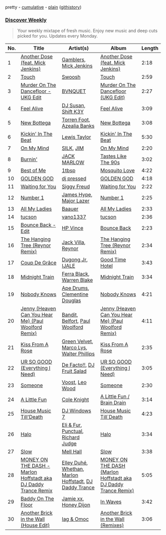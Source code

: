 pretty - [cumulative](/playlists/cumulative/Discover%20Weekly.md) - [plain](/playlists/plain/37i9dQZEVXcERLiUqU2pJX) ([githistory](https://github.githistory.xyz/vitokorn/spotify-playlist-archive/blob/master/playlists/plain/37i9dQZEVXcERLiUqU2pJX))
### [Discover Weekly](https://open.spotify.com/playlist/37i9dQZEVXcERLiUqU2pJX)

> Your weekly mixtape of fresh music. Enjoy new music and deep cuts picked for you. Updates every Monday.

| No. | Title | Artist(s) | Album | Length |
|---|---|---|---|---|
| 1 | [Another Dose (feat. Mick Jenkins)](https://open.spotify.com/track/3vTkplYptoBlHph3eNeJA1) | [Gamblers](https://open.spotify.com/artist/0mkPR7AJ7qhuFaS9Eh2Lmm), [Mick Jenkins](https://open.spotify.com/artist/1FvjvACFvko2Z91IvDljrx) | [Another Dose (feat. Mick Jenkins)](https://open.spotify.com/album/2kbQLcZgLzs93zjxnuy8hu) | 2:18 |
| 2 | [Touch](https://open.spotify.com/track/0MwSy08n4JFvUCGMogz2Xf) | [Swoosh](https://open.spotify.com/artist/2WCrtPixyggICoueTKsjjG) | [Touch](https://open.spotify.com/album/0SQFyjExg2msQL7xm8Pdw2) | 2:59 |
| 3 | [Murder On The Dancefloor - UKG Edit](https://open.spotify.com/track/3c0dxt6Bhi661Ake99aFkP) | [BVNQUET](https://open.spotify.com/artist/3kS6ce97k6g4h7V1OdlMxv) | [Murder On The Dancefloor (UKG Edit)](https://open.spotify.com/album/5AyzYIbCgWe9LOKcLq5PWj) | 2:27 |
| 4 | [Feel Alive](https://open.spotify.com/track/6PCiKb4TDIEtLZppK9fqzM) | [DJ Susan](https://open.spotify.com/artist/1E3qGlNjHcdqAYMT4Wi6cm), [Shift K3Y](https://open.spotify.com/artist/26OrZl5U3VNGHU9qUj8EcM) | [Feel Alive](https://open.spotify.com/album/3mr3f08assS0OeICVBci5s) | 3:09 |
| 5 | [New Bottega](https://open.spotify.com/track/05IOuexttkZG6eQLFi3v40) | [Torren Foot](https://open.spotify.com/artist/7lQOxDl96wmNoqGoW4kgv4), [Azealia Banks](https://open.spotify.com/artist/7gRhy3MIPHQo5CXYfWaw9I) | [New Bottega](https://open.spotify.com/album/6dlPgHkvVUMkTBsovGFAxH) | 3:08 |
| 6 | [Kickin' In The Beat](https://open.spotify.com/track/2eK182I08XEL8UscywSwkO) | [Lewis Taylor](https://open.spotify.com/artist/2LIu92IdKTynVrEWBW9xZU) | [Kickin' In The Beat](https://open.spotify.com/album/2uLDI1UiJSz2b3Qk0P0tYP) | 5:30 |
| 7 | [On My Mind](https://open.spotify.com/track/3Z8pXlydvG00cjalDZgiUq) | [SILK](https://open.spotify.com/artist/01epL9hgF4G7guGkrnzR8a), [JIM](https://open.spotify.com/artist/5ahYpnzCN3IMzBCFqwnKfr) | [On My Mind](https://open.spotify.com/album/3Tc4RzAWum7OKbNkTGgkAX) | 2:20 |
| 8 | [Burnin'](https://open.spotify.com/track/7Iog6KBwbRNKSriKTCKHRl) | [JACK MARLOW](https://open.spotify.com/artist/5qIDbjJ9VyV3eogXzEA6H3) | [Tastes Like The 90s](https://open.spotify.com/album/0IZhc4XwdP5S3HADTrddV1) | 3:02 |
| 9 | [Best of Me](https://open.spotify.com/track/60i4dFCWO9bmqfNEVdAptj) | [1tbsp](https://open.spotify.com/artist/6G01WYFYF91rjG5LtwMhY4) | [Mosquito Love](https://open.spotify.com/album/6BSM2BWyG87s0j7hWIQC1V) | 4:22 |
| 10 | [GOLDEN GOD](https://open.spotify.com/track/14bMhRegQHCxUSuGqmnnw2) | [dj pressed](https://open.spotify.com/artist/5jUHGCefwYDtzfyXCdZHNZ) | [GOLDEN GOD](https://open.spotify.com/album/2HA3yqQ2e4bv2bnbLuofbi) | 4:18 |
| 11 | [Waiting for You](https://open.spotify.com/track/31O3CZ46a50GzMsK0ebdln) | [Siggy Freud](https://open.spotify.com/artist/7pZjmToqPVazSjSXKDoXw2) | [Waiting for You](https://open.spotify.com/album/6inWyOEGfHcRkApvtpwzud) | 2:22 |
| 12 | [Number 1](https://open.spotify.com/track/5HadIAY3Oray8VKuv3shgQ) | [James Hype](https://open.spotify.com/artist/43BxCL6t4c73BQnIJtry5v), [Major Lazer](https://open.spotify.com/artist/738wLrAtLtCtFOLvQBXOXp) | [Number 1](https://open.spotify.com/album/0vkYGGLv8iwyQWdccl46j3) | 2:25 |
| 13 | [All My Ladies](https://open.spotify.com/track/4kocYmR9mLFdbFOjRwbIEn) | [Baauer](https://open.spotify.com/artist/25fqWEebq6PoiGQIHIrdtv) | [All My Ladies](https://open.spotify.com/album/1tau35xhnc5kWidnkBRE8d) | 2:33 |
| 14 | [tucson](https://open.spotify.com/track/32p0HgNCK3KkaNKqxMiVlu) | [vano1337](https://open.spotify.com/artist/0TBtIg6LfQ7ScMO7txwIci) | [tucson](https://open.spotify.com/album/2irbPnZEcnjVuW4AksAW9H) | 2:36 |
| 15 | [Bounce Back - Edit](https://open.spotify.com/track/4aP8EkjHfFidsJvJcMFzqd) | [HP Vince](https://open.spotify.com/artist/08Lep2BacHxwwnUaaiXvlW) | [Bounce Back](https://open.spotify.com/album/1VJbSHBxdoVr6nmkCIZvPp) | 2:23 |
| 16 | [The Hanging Tree (Reynor Remix)](https://open.spotify.com/track/7u2xGlgHUR0LDhZwxzwD4G) | [Jack Villa](https://open.spotify.com/artist/0l7O0oybr784STfyacus4o), [Reynor](https://open.spotify.com/artist/6lpgILqrNhqrJCt2NFnEfp) | [The Hanging Tree (Reynor Remix)](https://open.spotify.com/album/2glurcXiw12HvLeuytRgul) | 2:34 |
| 17 | [Coup De Grâce](https://open.spotify.com/track/2mn4DYkGoUn6wEgP4Wr7J3) | [Dugong Jr](https://open.spotify.com/artist/5CJyoIE9kMfWbFbdVk721i), [IJALE](https://open.spotify.com/artist/0z2CwWat2P7ABje9hBHfoo) | [Good Time Hotel](https://open.spotify.com/album/1rc72kgv4W11vCUHfbEEym) | 3:43 |
| 18 | [Midnight Train](https://open.spotify.com/track/5Pjzz6xQTDpKzj68jK9E4M) | [Ferra Black](https://open.spotify.com/artist/2M9yha8tr0kCqQj2QqVBxD), [Warren Blake](https://open.spotify.com/artist/0sihR5VNpciUKK9vA2ydm1) | [Midnight Train](https://open.spotify.com/album/5dEmfqNAtmbDmH1op87pEM) | 3:34 |
| 19 | [Nobody Knows](https://open.spotify.com/track/3vF2wvLHg3QK1MwqeiUOUb) | [Ape Drums](https://open.spotify.com/artist/4HJnsUVBubdKJ2aV0sr48u), [Clementine Douglas](https://open.spotify.com/artist/4DWuml4Jf6K81b5rAPwMb6) | [Nobody Knows](https://open.spotify.com/album/59NaZf5szsgzHSG6tYLOAp) | 4:21 |
| 20 | [Jenny (Heaven Can You Hear Me) (Paul Woolford Remix)](https://open.spotify.com/track/0ESKrbdZtIGyRmPyWMhvEB) | [Bandit](https://open.spotify.com/artist/4mI8m4MJtY9yKLsxxa3Ri2), [Belfort](https://open.spotify.com/artist/5n2GF9IrgXtV9s2HBPCI3R), [Paul Woolford](https://open.spotify.com/artist/4CA8PTrbq1l5IgyvBA2JSV) | [Jenny (Heaven Can You Hear Me) (Paul Woolford Remix)](https://open.spotify.com/album/3nv3pN2lTt3k0c2au93eIE) | 4:11 |
| 21 | [Kiss From A Rose](https://open.spotify.com/track/5LNFAjkC0DhgUfiQcKHrX4) | [Green Velvet](https://open.spotify.com/artist/3ABaec4jjl95VqmG1iD4k2), [Marco Lys](https://open.spotify.com/artist/5WiohqjMNs7MtChjoHE9D1), [Walter Phillips](https://open.spotify.com/artist/59WleqeZMvAUVl6ROkjahJ) | [Kiss From A Rose](https://open.spotify.com/album/7hWYQeuLz8pL88CqfFLroi) | 2:35 |
| 22 | [UR SO GOOD (Everything I Need)](https://open.spotify.com/track/0rze6B9uVaB7TLO28beBAG) | [De Facto!!](https://open.spotify.com/artist/4iK9LUQulxNjKxUQLAkIRs), [DJ Fruit Salad](https://open.spotify.com/artist/68i7ezU149Uwm2KtqdPR74) | [UR SO GOOD (Everything I Need)](https://open.spotify.com/album/5M3O0SWZTxgivMtraluEze) | 3:05 |
| 23 | [Someone](https://open.spotify.com/track/5cabptnQNzfN9vViFnlSSC) | [Voost](https://open.spotify.com/artist/2Xpq8bhn9z3zWo6WUsdvDO), [Leo Wood](https://open.spotify.com/artist/58vAPzbpMZAVTHWA1KT68B) | [Someone](https://open.spotify.com/album/6KcRdBA03TygXfLMw4k9EX) | 2:30 |
| 24 | [A Little Fun](https://open.spotify.com/track/5ED4Qj4sGvtkObXYXJ88L3) | [Cole Knight](https://open.spotify.com/artist/6dZJom6MdxO0nNa0Ot7lqb) | [A Little Fun / Brain Drain](https://open.spotify.com/album/08DaiRJietHugD3s69qrhO) | 3:14 |
| 25 | [House Music Till'Death](https://open.spotify.com/track/0nUPfDwAsVYXolvFR3kNaz) | [DJ Windows 7](https://open.spotify.com/artist/5AHPkWgQ3uGNPQe6i838UN) | [House Music Till`Death](https://open.spotify.com/album/1qlxtBmc7i4RvGdLQ36nRs) | 4:23 |
| 26 | [Halo](https://open.spotify.com/track/6LziN7kYIkvyV4DLz5kAL1) | [Eli & Fur](https://open.spotify.com/artist/5CkVLGKUJkIc1pmSk10QP4), [Punctual](https://open.spotify.com/artist/1ocnIbhFWM9bSPrd7Hu4zF), [Richard Judge](https://open.spotify.com/artist/5z275L9haKWG328mm7UFd3) | [Halo](https://open.spotify.com/album/138ec88T9pXLv6jhKuQD4z) | 3:34 |
| 27 | [Slow](https://open.spotify.com/track/1c2LkAvRv3Ji6t1x1fZLsk) | [Mell Hall](https://open.spotify.com/artist/1EzMBKiEO3rQbvnNxLK6HZ) | [Slow](https://open.spotify.com/album/0cdYFTdc13a7je2sfFIDa8) | 3:38 |
| 28 | [MONEY ON THE DASH - Marlon Hoffstadt aka DJ Daddy Trance Remix](https://open.spotify.com/track/1DNyvGKer7tHPo2c3bQl7g) | [Elley Duhé](https://open.spotify.com/artist/67MNhiAICFY6Pwc2YxCO0K), [Whethan](https://open.spotify.com/artist/0vqJkZ0RpLZixt3lTmD8vP), [Marlon Hoffstadt](https://open.spotify.com/artist/0HHa7ZJZxUQlg5l2mB0N0f), [DJ Daddy Trance](https://open.spotify.com/artist/4lBSzo2LS8asEzoePv6VLM) | [MONEY ON THE DASH (Marlon Hoffstadt aka DJ Daddy Trance Remix)](https://open.spotify.com/album/09gQjYVAxFHjZRv8GEuoTB) | 5:05 |
| 29 | [Baddy On The Floor](https://open.spotify.com/track/79gWc6dZ1dXH7rC67DTunz) | [Jamie xx](https://open.spotify.com/artist/7A0awCXkE1FtSU8B0qwOJQ), [Honey Dijon](https://open.spotify.com/artist/0XfQBWgzisaS9ltDV9bXAS) | [In Waves](https://open.spotify.com/album/57MSBg5pBQZH5bfLVDmeuP) | 3:42 |
| 30 | [Another Brick in the Wall (House Edit)](https://open.spotify.com/track/13l0smZYhYtTUIL82PwhUe) | [Iag & Omoc](https://open.spotify.com/artist/0OfFB3KJuU70KnLHsz5R3F) | [Another Brick in the Wall (Remixes)](https://open.spotify.com/album/3B4ipYiw5fyiDahDjV3gaF) | 3:06 |